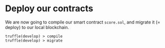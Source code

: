 # Deploy our contracts


We are now going to compile our smart contract `score.sol`, and migrate it (= deploy) to our local blockchain.

```
truffle(develop) > compile
truffle(develop) > migrate
```
